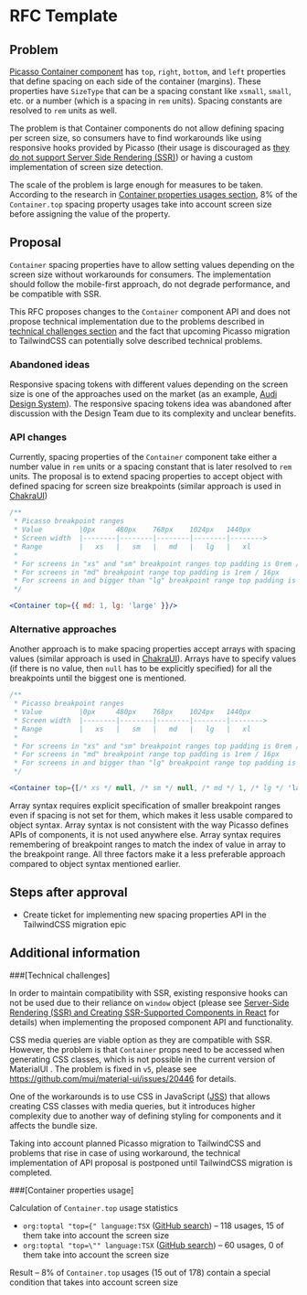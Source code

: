 # RFC Template

## Problem

[Picasso Container component](https://picasso.toptal.net/?path=/story/layout-container--container) has `top`, `right`, `bottom`, and `left` properties that define spacing on each side of the container (margins). These properties have `SizeType` that can be a spacing constant like `xsmall`, `small`, etc. or a number (which is a spacing in `rem` units). Spacing constants are resolved to `rem` units as well. 

The problem is that Container components do not allow defining spacing per screen size, so consumers have to find workarounds like using responsive hooks provided by Picasso (their usage is discouraged as [they do not support Server Side Rendering (SSR)](https://toptal-core.atlassian.net/wiki/spaces/FE/pages/3326443609/Server-Side+Rendering+SSR+and+Creating+SSR-Supported+Components+in+React)) or having a custom implementation of screen size detection.

The scale of the problem is large enough for measures to be taken. According to the research in [Container properties usages section](#container-properties-usage), 8% of the `Container.top` spacing property usages take into account screen size before assigning the value of the property.

## Proposal

`Container` spacing properties have to allow setting values depending on the screen size without workarounds for consumers. The implementation should follow the mobile-first approach, do not degrade performance, and be compatible with SSR.

This RFC proposes changes to the `Container` component API and does not propose technical implementation due to the problems described in [technical challenges section](#technical-challenges) and the fact that upcoming Picasso migration to TailwindCSS can potentially solve described technical problems.

### Abandoned ideas

Responsive spacing tokens with different values depending on the screen size is one of the approaches used on the market (as an example, [Audi Design System](https://react.ui.audi/?path=/docs/brand-identity-design-tokens--page#layout-system)). The responsive spacing tokens idea was abandoned after discussion with the Design Team due to its complexity and unclear benefits.

### API changes

Currently, spacing properties of the `Container` component take either a number value in `rem` units or a spacing constant that is later resolved to `rem` units. The proposal is to extend spacing properties to accept object with defined spacing for screen size breakpoints (similar approach is used in [ChakraUI](https://chakra-ui.com/docs/styled-system/responsive-styles#the-object-syntax))

```jsx
/**
 * Picasso breakpoint ranges
 * Value         |0px     480px    768px    1024px   1440px
 * Screen width  |--------|--------|--------|--------|-------->
 * Range         |   xs   |   sm   |   md   |   lg   |   xl
 * 
 * For screens in "xs" and "sm" breakpoint ranges top padding is 0rem / 0px
 * For screens in "md" breakpoint range top padding is 1rem / 16px
 * For screens in and bigger than "lg" breakpoint range top padding is 'large' that equals to 2rem / 32px
 */

<Container top={{ md: 1, lg: 'large' }}/>
```

### Alternative approaches

Another approach is to make spacing properties accept arrays with spacing values (similar approach is used in [ChakraUI](https://chakra-ui.com/docs/styled-system/responsive-styles#the-array-syntax)). Arrays have to specify values (if there is no value, then `null` has to be explicitly specified) for all the breakpoints until the biggest one is mentioned.

```jsx
/**
 * Picasso breakpoint ranges
 * Value         |0px     480px    768px    1024px   1440px
 * Screen width  |--------|--------|--------|--------|-------->
 * Range         |   xs   |   sm   |   md   |   lg   |   xl
 * 
 * For screens in "xs" and "sm" breakpoint ranges top padding is 0rem / 0px (due to "null" value)
 * For screens in "md" breakpoint range top padding is 1rem / 16px
 * For screens in and bigger than "lg" breakpoint range top padding is 'large' that equals to 2rem / 32px
 */

<Container top={[/* xs */ null, /* sm */ null, /* md */ 1, /* lg */ 'large']}/>
```

Array syntax requires explicit specification of smaller breakpoint ranges even if spacing is not set for them, which makes it less usable compared to object syntax. Array syntax is not consistent with the way Picasso defines APIs of components, it is not used anywhere else. Array syntax requires remembering of breakpoint ranges to match the index of value in array to the breakpoint range. All three factors make it a less preferable approach compared to object syntax mentioned earlier.

## Steps after approval

- Create ticket for implementing new spacing properties API in the TailwindCSS migration epic

## Additional information

###[Technical challenges]

In order to maintain compatibility with SSR, existing responsive hooks can not be used due to their reliance on `window` object (please see [Server-Side Rendering (SSR) and Creating SSR-Supported Components in React](https://toptal-core.atlassian.net/wiki/spaces/FE/pages/3326443609/Server-Side+Rendering+SSR+and+Creating+SSR-Supported+Components+in+React) for details) when implementing the proposed component API and functionality.

CSS media queries are viable option as they are compatible with SSR. However, the problem is that `Container` props need to be accessed when generating CSS classes, which is not possible in the current version of MaterialUI . The problem is fixed in `v5`, please see https://github.com/mui/material-ui/issues/20446 for details.

One of the workarounds is to use CSS in JavaScript ([JSS](https://cssinjs.org/)) that allows creating CSS classes with media queries, but it introduces higher complexity due to another way of defining styling for components and it affects the bundle size.

Taking into account planned Picasso migration to TailwindCSS and problems that rise in case of using workaround, the technical implementation of API proposal is postponed until TailwindCSS migration is completed.

###[Container properties usage]

Calculation of `Container.top` usage statistics

- `org:toptal "top={" language:TSX` ([GitHub search](https://github.com/search?q=org%3Atoptal+%22top%3D%7B%22+language%3ATSX&type=code)) – 118 usages, 15 of them take into account the screen size
- `org:toptal "top=\"" language:TSX` ([GitHub search](https://github.com/search?q=org%3Atoptal+%22top%3D%5C%22%22+language%3ATSX&type=code)) – 60 usages, 0 of them take into account the screen size

Result – 8% of `Container.top` usages (15 out of 178) contain a special condition that takes into account screen size

